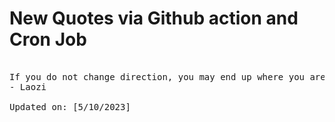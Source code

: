 # New Quotes via Github action and Cron Job

<pre>
<!-- #quote -->
If you do not change direction, you may end up where you are heading.
- Laozi

Updated on: [5/10/2023]
<!-- #quoteEnd -->
</pre>
